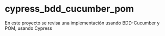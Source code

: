 # cypress_bdd_cucumber_pom
En este proyecto se revisa una implementación usando BDD-Cucumber y POM,  usando Cypress
